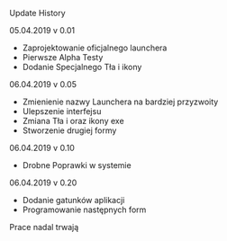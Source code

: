 Update History 

05.04.2019 v 0.01
- Zaprojektowanie oficjalnego launchera 
- Pierwsze Alpha Testy
- Dodanie Specjalnego Tła i ikony


06.04.2019 v 0.05
- Zmienienie nazwy Launchera na bardziej przyzwoity
- Ulepszenie interfejsu
- Zmiana Tła i oraz ikony exe
- Stworzenie drugiej formy


06.04.2019 v 0.10
- Drobne Poprawki w systemie


06.04.2019 v 0.20
- Dodanie gatunków aplikacji
- Programowanie następnych form

Prace nadal trwają
